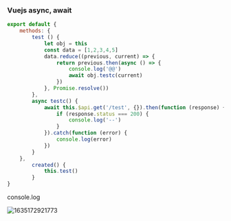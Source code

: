### Vuejs async, await

```js
export default {
    methods: {
        test () {
            let obj = this
            const data = [1,2,3,4,5]
            data.reduce((previous, current) => {
                return previous.then(async () => {
                    console.log('@@')
                    await obj.testc(current)
                })
            }, Promise.resolve())
        },
        async testc() {
            await this.$api.get('/test', {}).then(function (response) {
                if (response.status === 200) {
                    console.log('--')
                }
            }).catch(function (error) {
                console.log(error)
            })
        }
    },
        created() {
            this.test()
        }
}
```



console.log

![1635172921773](C:\Users\7040_64bit\AppData\Roaming\Typora\typora-user-images\1635172921773.png)
